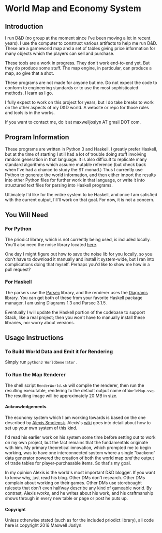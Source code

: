 # World Map and Economy System

## Introduction

I run D&D (no group at the moment since I've been moving a lot in recent years). I use the computer to construct various artifacts to help me run D&D. These are a gameworld map and a set of tables giving price information for many objects which the players can sell and purchase.

These tools are a work in progress. They don't work end-to-end yet. But they do produce some stuff. The map engine, in particular, can produce a map, so give that a shot.

These programs are not made for anyone but me. Do not expect the code to conform to engineering standards or to use the most sophisticated methods. I learn as I go.

I fully expect to work on this project for years, but I do take breaks to work on the other aspects of my D&D world. A website or repo for those rules and tools is in the works.

If you want to contact me, do it at maxwelljoslyn AT gmail DOT com.

## Program Information

These programs are written in Python 3 and Haskell. I greatly prefer Haskell, but at the time of starting I still had a lot of trouble doing stuff involving random generation in that language. It is also difficult to replicate many standard algorithms which assume mutable reference (but check back when I've had a chance to study the ST monad.) Thus I currently use Python to generate the world information, and then either import the results into other Python files for further work in that language, or write it into structured text files for parsing into Haskell programs.

Ultimately I'd like for the entire system to be Haskell, and once I am satisfied with the current output, I'll'll work on that goal. For now, it is not a concern.

## You Will Need

### For Python

The priodict library, which is not currently being used, is included locally. You'll also need the noise library located [here](https://pypi.python.org/pypi/noise/).

One day I might figure out how to save the noise lib for you locally, so you don't have to download it manually and install it system-wide, but I ran into complications doing that myself. Perhaps you'd like to show me how in a pull request?

### For Haskell

The parsers use the [Parsec](https://hackage.haskell.org/package/parsec) library, and the renderer uses the [Diagrams](http://projects.haskell.org/diagrams/) library. You can get both of these from your favorite Haskell package manager. I am using Diagrams 1.3 and Parsec 3.1.5.

Eventually I will update the Haskell portion of the codebase to support Stack, like a real project; then you won't have to manually install these libraries, nor worry about versions.

## Usage Instructions

### To Build World Data and Emit it for Rendering

Simply run `python3 WorldGenerator.`

### To Run the Map Renderer

The shell script `RenderWorld.sh` will compile the renderer, then run the resulting executable, rendering to the default output name of `WorldMap.svg`. The resulting image will be approximately 20 MB in size.

#### Acknowledgements

The economy system which I am working towards is based on the one described by [Alexis Smolensk](http://tao-dnd.blogspot.ca/).  Alexis's [wiki](http://tao-of-dnd.wikispaces.com/Trade+System) goes into detail about how to set up your own system of this kind.

I'd read his earlier work on his system some time before setting out to work on my own project, but the fact remains that the fundamentals originate with him. My primary theoretical innovation, which prompted me to begin working, was to have one interconnected system where a single "backend" data generator powered the creation of both the world map *and* the output of trade tables for player-purchasable items. So that's my goal.

In my opinion Alexis is the world's most important D&D blogger. If you want to know why, just read his blog. Other DMs don't research. Other DMs complain about working on their games. Other DMs use storebought rulesets that don't even halfway describe any kind of gameable world. By contrast, Alexis *works*, and he writes about his work, and his craftmanship shows through in every new table or page or post he puts up.

#### Copyright

Unless otherwise stated (such as for the included priodict library), all code here is copyright 2016 Maxwell Joslyn.
